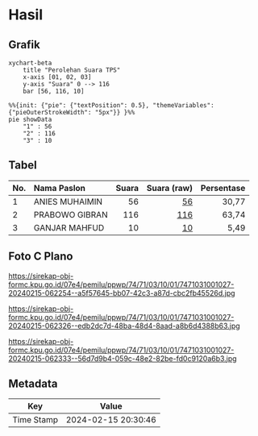 # Hasil

## Grafik

```mermaid
xychart-beta
    title "Perolehan Suara TPS"
    x-axis [01, 02, 03]
    y-axis "Suara" 0 --> 116
    bar [56, 116, 10]
```

```mermaid
%%{init: {"pie": {"textPosition": 0.5}, "themeVariables": {"pieOuterStrokeWidth": "5px"}} }%%
pie showData
    "1" : 56
    "2" : 116
    "3" : 10
```

## Tabel

| No. | Nama Paslon    | Suara | Suara (raw) | Persentase |
|:--- |:-------------- | -----:| -----------:| ----------:|
| 1   | ANIES MUHAIMIN | 56    | [56][p-1]   | 30,77      |
| 2   | PRABOWO GIBRAN | 116   | [116][p-2]  | 63,74      |
| 3   | GANJAR MAHFUD  | 10    | [10][p-3]   | 5,49       |


[p-1]: https://github.com/gigit-pemilu/pemilu-2024-74-sulawesi-tenggara/blob/main/pilpres/hitung-suara/sub/74-sulawesi-tenggara/sub/71-kota-kendari/sub/03-baruga/sub/1001-baruga/sub/027-tps/sub/paslon-1.txt
[p-2]: https://github.com/gigit-pemilu/pemilu-2024-74-sulawesi-tenggara/blob/main/pilpres/hitung-suara/sub/74-sulawesi-tenggara/sub/71-kota-kendari/sub/03-baruga/sub/1001-baruga/sub/027-tps/sub/paslon-2.txt
[p-3]: https://github.com/gigit-pemilu/pemilu-2024-74-sulawesi-tenggara/blob/main/pilpres/hitung-suara/sub/74-sulawesi-tenggara/sub/71-kota-kendari/sub/03-baruga/sub/1001-baruga/sub/027-tps/sub/paslon-3.txt

## Foto C Plano

https://sirekap-obj-formc.kpu.go.id/07e4/pemilu/ppwp/74/71/03/10/01/7471031001027-20240215-062254--a5f57645-bb07-42c3-a87d-cbc2fb45526d.jpg

https://sirekap-obj-formc.kpu.go.id/07e4/pemilu/ppwp/74/71/03/10/01/7471031001027-20240215-062326--edb2dc7d-48ba-48d4-8aad-a8b6d4388b63.jpg

https://sirekap-obj-formc.kpu.go.id/07e4/pemilu/ppwp/74/71/03/10/01/7471031001027-20240215-062333--56d7d9b4-059c-48e2-82be-fd0c9120a6b3.jpg


## Metadata

| Key        | Value               |
| ---------- | ------------------- |
| Time Stamp | 2024-02-15 20:30:46 |



